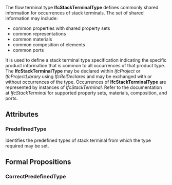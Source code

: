 The flow terminal type **IfcStackTerminalType** defines commonly shared information for occurrences of stack terminals. The set of shared information may include:

* common properties with shared property sets
* common representations
* common materials
* common composition of elements
* common ports


<!-- end of short definition -->

It is used to define a stack terminal type specification indicating the specific product information that is common to all occurrences of that product type. The **IfcStackTerminalType** may be declared within _IfcProject_ or _IfcProjectLibrary_ using _IfcRelDeclares_ and may be exchanged with or without occurrences of the type. Occurrences of **IfcStackTerminalType** are represented by instances of _IfcStackTerminal_. Refer to the documentation at _IfcStackTerminal_ for supported property sets, materials, composition, and ports.

## Attributes

### PredefinedType
Identifies the predefined types of stack terminal from which the type required may be set.

## Formal Propositions

### CorrectPredefinedType


